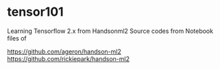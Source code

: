 # tensor101
Learning Tensorflow 2.x from Handsonml2
Source codes from Notebook files of





https://github.com/ageron/handson-ml2
https://github.com/rickiepark/handson-ml2
